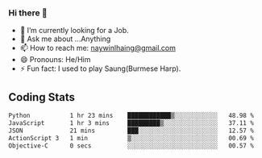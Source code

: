 ### Hi there 👋

- 🔭 I’m currently looking for a Job.
- 💬 Ask me about ...Anything
- 📫 How to reach me: naywinlhaing@gmail.com
- 😄 Pronouns: He/Him
- ⚡ Fun fact: I used to play Saung(Burmese Harp).


## Coding Stats
<!--START_SECTION:waka-->

```txt
Python           1 hr 23 mins    ████████████▒░░░░░░░░░░░░   48.98 %
JavaScript       1 hr 3 mins     █████████▒░░░░░░░░░░░░░░░   37.11 %
JSON             21 mins         ███░░░░░░░░░░░░░░░░░░░░░░   12.57 %
ActionScript 3   1 min           ▒░░░░░░░░░░░░░░░░░░░░░░░░   00.69 %
Objective-C      0 secs          ░░░░░░░░░░░░░░░░░░░░░░░░░   00.57 %
```

<!--END_SECTION:waka-->
